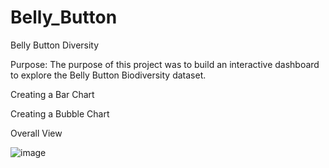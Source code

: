 # Belly_Button

Belly Button Diversity

Purpose:
 The purpose of this project was to build an interactive dashboard to explore the Belly Button Biodiversity dataset.

 

Creating a Bar Chart
 
 

Creating a Bubble Chart
 
Overall View
 

![image](https://user-images.githubusercontent.com/91449005/151495650-3521616f-765f-42c4-ab54-18967261d911.png)
